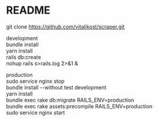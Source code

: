 # README

git clone https://github.com/vitalikost/scraper.git

development\
bundle install\
yarn install\
rails db:create\
nohup rails s>rails.log 2>&1 &

production\
sudo service nginx stop\
bundle install --without test development\
yarn install\
bundle exec rake db:migrate RAILS_ENV=production\
bundle exec rake assets:precompile RAILS_ENV=production\
sudo service nginx start